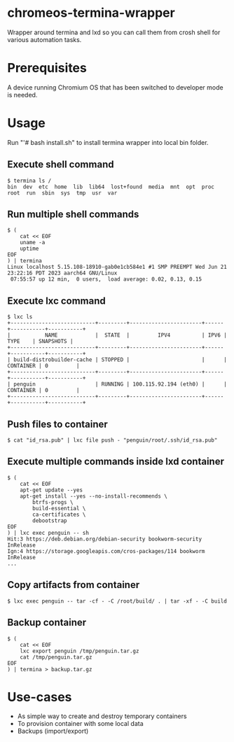 # chromeos-termina-wrapper
Wrapper around termina and lxd so you can call them from crosh shell for various automation tasks.

# Prerequisites
A device running Chromium OS that has been switched to developer mode is needed.

# Usage
Run "'# bash install.sh" to install termina wrapper into local bin folder.

## Execute shell command
```
$ termina ls / 
bin  dev  etc  home  lib  lib64  lost+found  media  mnt  opt  proc  root  run  sbin  sys  tmp  usr  var
```

## Run multiple shell commands
```
$ (
    cat << EOF
    uname -a
    uptime
EOF
) | termina
Linux localhost 5.15.108-18910-gab0e1cb584e1 #1 SMP PREEMPT Wed Jun 21 23:22:16 PDT 2023 aarch64 GNU/Linux
 07:55:57 up 12 min,  0 users,  load average: 0.02, 0.13, 0.15
```

## Execute lxc command
```
$ lxc ls
+---------------------------+---------+-----------------------+------+-----------+-----------+
|           NAME            |  STATE  |         IPV4          | IPV6 |   TYPE    | SNAPSHOTS |
+---------------------------+---------+-----------------------+------+-----------+-----------+
| build-distrobuilder-cache | STOPPED |                       |      | CONTAINER | 0         |
+---------------------------+---------+-----------------------+------+-----------+-----------+
| penguin                   | RUNNING | 100.115.92.194 (eth0) |      | CONTAINER | 0         |
+---------------------------+---------+-----------------------+------+-----------+-----------+
```

## Push files to container
```
$ cat "id_rsa.pub" | lxc file push - "penguin/root/.ssh/id_rsa.pub"
```

## Execute multiple commands inside lxd container
```
$ (
    cat << EOF
    apt-get update --yes
    apt-get install --yes --no-install-recommends \
        btrfs-progs \
        build-essential \
        ca-certificates \
        debootstrap
EOF
) | lxc exec penguin -- sh
Hit:3 https://deb.debian.org/debian-security bookworm-security InRelease
Ign:4 https://storage.googleapis.com/cros-packages/114 bookworm InRelease
...
```

## Copy artifacts from container
```
$ lxc exec penguin -- tar -cf - -C /root/build/ . | tar -xf - -C build
```

## Backup container
```
$ (
    cat << EOF
    lxc export penguin /tmp/penguin.tar.gz 
    cat /tmp/penguin.tar.gz 
EOF
) | termina > backup.tar.gz
```

# Use-cases
- As simple way to create and destroy temporary containers
- To provision container with some local data
- Backups (import/export)